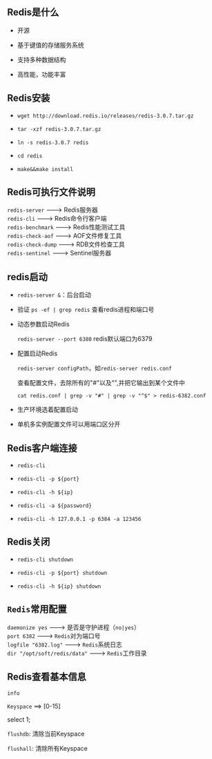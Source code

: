 ## Redis是什么

*  开源

*  基于键值的存储服务系统

*  支持多种数据结构

*  高性能，功能丰富

## Redis安装

*  `wget http://download.redis.io/releases/redis-3.0.7.tar.gz`

*  `tar -xzf redis-3.0.7.tar.gz`

*  `ln -s redis-3.0.7 redis`

*  `cd redis`

*  `make&&make install`

## Redis可执行文件说明

   `redis-server` --->  Redis服务器  
   `redis-cli`    --->  Redis命令行客户端  
   `redis-benchmark`   --->  Redis性能测试工具  
   `redis-check-aof`   --->  AOF文件修复工具  
   `redis-check-dump`  --->  RDB文件检查工具  
   `redis-sentinel`    --->  Sentinel服务器  

## redis启动

*  `redis-server &`：后台启动

*  验证
   `ps -ef | grep redis` 查看redis进程和端口号

*  动态参数启动Redis
   
   `redis-server --port 6380` redis默认端口为6379

* 配置启动Redis

   `redis-server configPath`，如`redis-server redis.conf`

   查看配置文件，去除所有的"#"以及"",并把它输出到某个文件中

   `cat redis.conf | grep -v "#" | grep -v "^$" > redis-6382.conf`

*  生产环境选着配置启动

*  单机多实例配置文件可以用端口区分开

## Redis客户端连接

*  `redis-cli`

*  `redis-cli -p ${port}`

*  `redis-cli -h ${ip}`

*  `redis-cli -a ${password}`

*  `redis-cli -h 127.0.0.1 -p 6384 -a 123456`

## Redis关闭

*  `redis-cli shutdown`

*  `redis-cli -p ${port} shutdown`

*  `redis-cli -h ${ip} shutdown`


## `Redis`常用配置

   `daemonize yes`  --->  是否是守护进程（`no|yes`）    
   `port 6382`       --->  `Redis`对为端口号  
   `logfile "6382.log"`    --->  `Redis`系统日志  
   `dir "/opt/soft/redis/data"`         --->  `Redis`工作目录  
   
## Redis查看基本信息

`info`

`Keyspace`  ==> [0-15]

select 1;

`flushdb`: 清除当前Keyspace

`flushall`: 清除所有Keyspace



